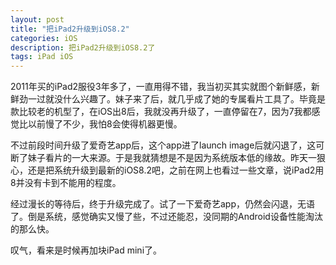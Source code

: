 ```yaml
---
layout: post
title: "把iPad2升级到iOS8.2"
categories: iOS
description: 把iPad2升级到iOS8.2了
tags: iPad iOS
---
```

2011年买的iPad2服役3年多了，一直用得不错，我当初买其实就图个新鲜感，新鲜劲一过就没什么兴趣了。妹子来了后，就几乎成了她的专属看片工具了。毕竟是款比较老的机型了，在iOS出8后，我就没再升级了，一直停留在7，因为7我都感觉比以前慢了不少，我怕8会使得机器更慢。

不过前段时间升级了爱奇艺app后，这个app进了launch image后就闪退了，这可断了妹子看片的一大来源。于是我就猜想是不是因为系统版本低的缘故。昨天一狠心，还是把系统升级到最新的iOS8.2吧，之前在网上也看过一些文章，说iPad2用8并没有卡到不能用的程度。

经过漫长的等待后，终于升级完成了。试了一下爱奇艺app，仍然会闪退，无语了。倒是系统，感觉确实又慢了些，不过还能忍，没同期的Android设备性能淘汰的那么快。

叹气，看来是时候再加块iPad mini了。
